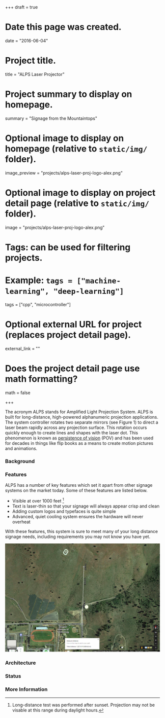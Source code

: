 +++
draft = true

# Date this page was created.
date = "2016-06-04"

# Project title.
title = "ALPS Laser Projector"

# Project summary to display on homepage.
summary = "Signage from the Mountaintops"

# Optional image to display on homepage (relative to `static/img/` folder).
image_preview = "projects/alps-laser-proj-logo-alex.png"

# Optional image to display on project detail page (relative to `static/img/` folder).
image = "projects/alps-laser-proj-logo-alex.png"

# Tags: can be used for filtering projects.
# Example: `tags = ["machine-learning", "deep-learning"]`
tags = ["cpp", "microcontroller"]

# Optional external URL for project (replaces project detail page).
external_link = ""

# Does the project detail page use math formatting?
math = false

+++

The acronym ALPS stands for Amplified Light Projection System. ALPS is
built for long-distance, high-powered alphanumeric projection applications. The
system controller rotates two separate mirrors (see Figure 1) to direct a laser
beam rapidly across any projection surface. This rotation occurs quickly enough
to create lines and shapes with the laser dot. This phenomenon is known as
[persistence of vision](https://en.wikipedia.org/wiki/Persistence_of_vision)
(POV) and has been used for decades in things like flip books as a means to 
create motion pictures and animations.

### Background ###



### Features ###

ALPS has a number of key features which set it apart from other signage
systems on the market today. Some of these features are listed below.

- Visible at over 1000 feet [^A]
- Text is laser-thin so that your signage will always appear crisp and clean
- Adding custom logos and typefaces is quite simple
- Advanced, quiet cooling system ensures the hardware will never overheat

With these features, this system is sure to meet many of your long distance
signage needs, including requirements you may not know you have yet.


![Aprox projection distance measured with Google Maps](/img/projects/alps-laser-projector-distance-google-maps.png "Aprox. projection distance measured with Google Maps")

[^A]: Long-distance test was performed after sunset. Projection may not be visable at this range during daylight hours.

[^B]: Jipsa Antony, Jyotirmoy Pathak. ["DESIGN AND IMPLEMENTATION OF HIGH SPEED BAUGH WOOLEY AND MODIFIED BOOTH MULTIPLIER USING CADENCE RTL"](http://doi.org/10.15623/ijret.2014.0308011). International Journal of Research in Engineering and Technology 03.08 (2014): 56-63. Web. 30 Jan. 2017.

### Architecture ###



### Status ###


### More Information ###

